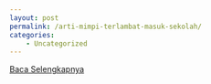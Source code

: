 ```yaml
---
layout: post
permalink: /arti-mimpi-terlambat-masuk-sekolah/
categories:
    - Uncategorized
---
```


[Baca Selengkapnya](/05)